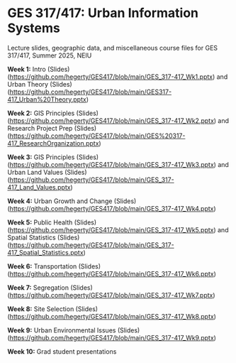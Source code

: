 # GES 317/417: Urban Information Systems
Lecture slides, geographic data, and miscellaneous course files for GES 317/417, Summer 2025, NEIU

**Week 1:** Intro (Slides)(https://github.com/hegerty/GES417/blob/main/GES_317-417_Wk1.pptx) and Urban Theory (Slides)(https://github.com/hegerty/GES417/blob/main/GES317-417_Urban%20Theory.pptx)

**Week 2:** GIS Principles (Slides)(https://github.com/hegerty/GES417/blob/main/GES_317-417_Wk2.pptx) and Research Project Prep (Slides)(https://github.com/hegerty/GES417/blob/main/GES%20317-417_ResearchOrganization.pptx)

**Week 3:** GIS Principles (Slides)(https://github.com/hegerty/GES417/blob/main/GES_317-417_Wk3.pptx) and Urban Land Values (Slides)(https://github.com/hegerty/GES417/blob/main/GES_317-417_Land_Values.pptx)

**Week 4:** Urban Growth and Change (Slides)(https://github.com/hegerty/GES417/blob/main/GES_317-417_Wk4.pptx)

**Week 5:** Public Health (Slides)(https://github.com/hegerty/GES417/blob/main/GES_317-417_Wk5.pptx) and Spatial Statistics (Slides)(https://github.com/hegerty/GES417/blob/main/GES_317-417_Spatial_Statistics.pptx)

**Week 6:** Transportation (Slides)(https://github.com/hegerty/GES417/blob/main/GES_317-417_Wk6.pptx)

**Week 7:** Segregation (Slides)(https://github.com/hegerty/GES417/blob/main/GES_317-417_Wk7.pptx)

**Week 8:** Site Selection (Slides)(https://github.com/hegerty/GES417/blob/main/GES_317-417_Wk8.pptx)

**Week 9:** Urban Environmental Issues (Slides)(https://github.com/hegerty/GES417/blob/main/GES_317-417_Wk9.pptx)

**Week 10:** Grad student presentations
